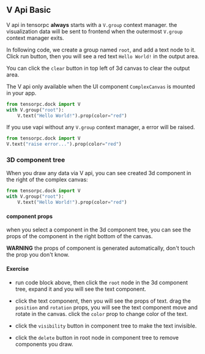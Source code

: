 <!-- type: Canvas -->

## V Api Basic

V api in tensorpc **always** starts with a `V.group` context manager. the visualization data will be sent to frontend when the outermost `V.group` context manager exits.

In following code, we create a group named `root`, and add a text node to it. Click run button, then you will see a red text `Hello World!` in the output area.

You can click the `clear` button in top left of 3d canvas to clear the output area.


The V api only available when the UI component `ComplexCanvas` is mounted in your app.

```Python
from tensorpc.dock import V
with V.group("root"):
    V.text("Hello World!").prop(color="red")
```

If you use vapi without any `V.group` context manager, a error will be raised.

```Python
from tensorpc.dock import V
V.text("raise error...").prop(color="red")
```


### 3D component tree

When you draw any data via V api, you can see created 3d component in the right of the complex canvas:

```Python
from tensorpc.dock import V
with V.group("root"):
    V.text("Hello World!").prop(color="red")
```

#### component props

when you select a component in the 3d component tree, you can see the props of the component in the right bottom of the canvas.

**WARNING** the props of component is generated automatically, don't touch the prop you don't know.

#### Exercise

* run code block above, then click the `root` node in the 3d component tree, expand it and you will see the text component. 

* click the text component, then you will see the props of text. drag the `position` and `rotation` props, you will see the text component move and rotate in the canvas. click the `color` prop to change color of the text.

* click the `visibility` button in component tree to make the text invisible.

* click the `delete` button in root node in component tree to remove components you draw.
